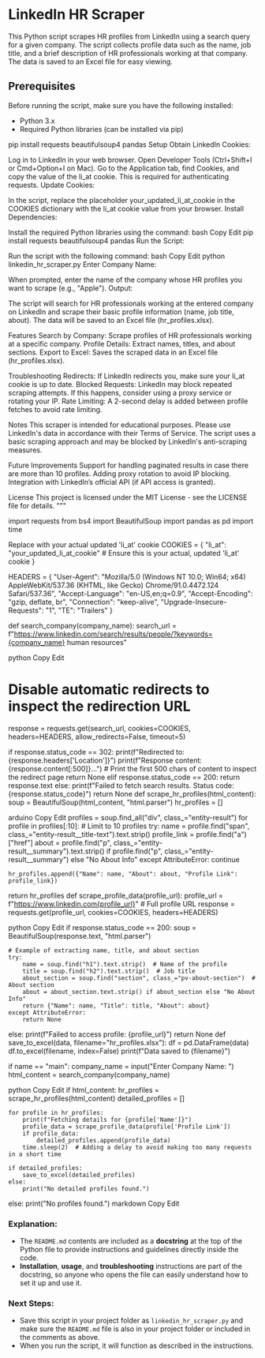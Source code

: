 # LinkedIn HR Scraper

This Python script scrapes HR profiles from LinkedIn using a search query for a given company. 
The script collects profile data such as the name, job title, and a brief description of HR professionals working at that company.
The data is saved to an Excel file for easy viewing.

## Prerequisites

Before running the script, make sure you have the following installed:

- Python 3.x
- Required Python libraries (can be installed via pip)

pip install requests beautifulsoup4 pandas
Setup
Obtain LinkedIn Cookies:

Log in to LinkedIn in your web browser.
Open Developer Tools (Ctrl+Shift+I or Cmd+Option+I on Mac).
Go to the Application tab, find Cookies, and copy the value of the li_at cookie. This is required for authenticating requests.
Update Cookies:

In the script, replace the placeholder your_updated_li_at_cookie in the COOKIES dictionary with the li_at cookie value from your browser.
Install Dependencies:

Install the required Python libraries using the command:
bash
Copy
Edit
pip install requests beautifulsoup4 pandas
Run the Script:

Run the script with the following command:
bash
Copy
Edit
python linkedin_hr_scraper.py
Enter Company Name:

When prompted, enter the name of the company whose HR profiles you want to scrape (e.g., "Apple").
Output:

The script will search for HR professionals working at the entered company on LinkedIn and scrape their basic profile information (name, job title, about).
The data will be saved to an Excel file (hr_profiles.xlsx).

Features
Search by Company: Scrape profiles of HR professionals working at a specific company.
Profile Details: Extract names, titles, and about sections.
Export to Excel: Saves the scraped data in an Excel file (hr_profiles.xlsx).

Troubleshooting
Redirects: If LinkedIn redirects you, make sure your li_at cookie is up to date.
Blocked Requests: LinkedIn may block repeated scraping attempts. If this happens, consider using a proxy service or rotating your IP.
Rate Limiting: A 2-second delay is added between profile fetches to avoid rate limiting.

Notes
This scraper is intended for educational purposes. Please use LinkedIn's data in accordance with their Terms of Service.
The script uses a basic scraping approach and may be blocked by LinkedIn's anti-scraping measures.

Future Improvements
Support for handling paginated results in case there are more than 10 profiles.
Adding proxy rotation to avoid IP blocking.
Integration with LinkedIn’s official API (if API access is granted).

License
This project is licensed under the MIT License - see the LICENSE file for details. """

import requests from bs4 import BeautifulSoup import pandas as pd import time

Replace with your actual updated 'li_at' cookie
COOKIES = { "li_at": "your_updated_li_at_cookie" # Ensure this is your actual, updated 'li_at' cookie }

HEADERS = { "User-Agent": "Mozilla/5.0 (Windows NT 10.0; Win64; x64) AppleWebKit/537.36 (KHTML, like Gecko) Chrome/91.0.4472.124 Safari/537.36", "Accept-Language": "en-US,en;q=0.9", "Accept-Encoding": "gzip, deflate, br", "Connection": "keep-alive", "Upgrade-Insecure-Requests": "1", "TE": "Trailers" }

def search_company(company_name): search_url = f"https://www.linkedin.com/search/results/people/?keywords={company_name} human resources"

python
Copy
Edit
# Disable automatic redirects to inspect the redirection URL
response = requests.get(search_url, cookies=COOKIES, headers=HEADERS, allow_redirects=False, timeout=5)

if response.status_code == 302:
    print(f"Redirected to: {response.headers['Location']}")
    print(f"Response content: {response.content[:500]}...")  # Print the first 500 chars of content to inspect the redirect page
    return None
elif response.status_code == 200:
    return response.text
else:
    print(f"Failed to fetch search results. Status code: {response.status_code}")
    return None
def scrape_hr_profiles(html_content): soup = BeautifulSoup(html_content, "html.parser") hr_profiles = []

arduino
Copy
Edit
profiles = soup.find_all("div", class_="entity-result")
for profile in profiles[:10]:  # Limit to 10 profiles
    try:
        name = profile.find("span", class_="entity-result__title-text").text.strip()
        profile_link = profile.find("a")["href"]
        about = profile.find("p", class_="entity-result__summary").text.strip() if profile.find("p", class_="entity-result__summary") else "No About Info"
    except AttributeError:
        continue
    
    hr_profiles.append({"Name": name, "About": about, "Profile Link": profile_link})

return hr_profiles
def scrape_profile_data(profile_url): profile_url = f"https://www.linkedin.com{profile_url}" # Full profile URL response = requests.get(profile_url, cookies=COOKIES, headers=HEADERS)

python
Copy
Edit
if response.status_code == 200:
    soup = BeautifulSoup(response.text, "html.parser")
    
    # Example of extracting name, title, and about section
    try:
        name = soup.find("h1").text.strip()  # Name of the profile
        title = soup.find("h2").text.strip()  # Job title
        about_section = soup.find("section", class_="pv-about-section")  # About section
        about = about_section.text.strip() if about_section else "No About Info"
        return {"Name": name, "Title": title, "About": about}
    except AttributeError:
        return None
else:
    print(f"Failed to access profile: {profile_url}")
    return None
def save_to_excel(data, filename="hr_profiles.xlsx"): df = pd.DataFrame(data) df.to_excel(filename, index=False) print(f"Data saved to {filename}")

if name == "main": company_name = input("Enter Company Name: ") html_content = search_company(company_name)

python
Copy
Edit
if html_content:
    hr_profiles = scrape_hr_profiles(html_content)
    detailed_profiles = []

    for profile in hr_profiles:
        print(f"Fetching details for {profile['Name']}")
        profile_data = scrape_profile_data(profile['Profile Link'])
        if profile_data:
            detailed_profiles.append(profile_data)
        time.sleep(2)  # Adding a delay to avoid making too many requests in a short time
    
    if detailed_profiles:
        save_to_excel(detailed_profiles)
    else:
        print("No detailed profiles found.")
else:
    print("No profiles found.")
markdown
Copy
Edit

### Explanation:
- The `README.md` contents are included as a **docstring** at the top of the Python file to provide instructions and guidelines directly inside the code.
- **Installation**, **usage**, and **troubleshooting** instructions are part of the docstring, so anyone who opens the file can easily understand how to set it up and use it.

### Next Steps:
- Save this script in your project folder as `linkedin_hr_scraper.py` and make sure the `README.md` file is also in your project folder or included in the comments as above.
- When you run the script, it will function as described in the instructions.


